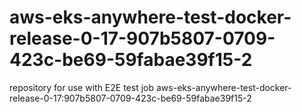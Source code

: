 # aws-eks-anywhere-test-docker-release-0-17-907b5807-0709-423c-be69-59fabae39f15-2
repository for use with E2E test job aws-eks-anywhere-test-docker-release-0-17:907b5807-0709-423c-be69-59fabae39f15-2
